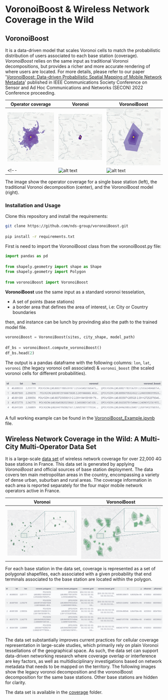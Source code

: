 # VoronoiBoost & Wireless Network Coverage in the Wild

## VoronoiBoost

It is a data-driven model that scales Voronoi cells to match the probabilistic distribution of
users associated to each base station (coverage).
*VoronoiBoost* relies on the same input as traditional Voronoi decompositions, but provides a richer and more accurate rendering of where users are located.
For more details, please refer to our paper '[VoronoiBoost: Data-driven Probabilistic Spatial Mapping of Mobile Network Metadata](https://ieeexplore.ieee.org/document/9918610)' published in IEEE Communications Society Conference on Sensor and Ad Hoc Communications and Networks (SECON) 2022 Conference proceeding.

| Operator coverage                             | Voronoi                                    | VoronoiBoost                             |
| ---------------------------------------- | ------------------------------------------ | ---------------------------------------- |
| ![alt text](images/PARIS_1648_p_l_t.png) | ![alt text](images/PARIS_1648_voronoi.png) | ![alt text](images/PARIS_1648_model.png) |
<!-- | ![alt text](images/PARIS_810_p_l_t.png)  | ![alt text](images/PARIS_810_voronoi.png)  | ![alt text](images/PARIS_810_model.png)  | -->
The image show the operator coverage for a single base station (left), the traditional Voronoi decomposition (center), and the VoronoiBoost model (right).


### Installation and Usage

Clone this repository and install the requirements:

```bash
git clone https://github.com/nds-group/voronoiBoost.git

pip install -r requirements.txt
```

First is need to import the VoronoiBoost class from the voronoiBoost.py file:

```python
import pandas as pd

from shapely.geometry import shape as Shape
from shapely.geometry import Polygon

from voronoiBoost import VoronoiBoost
```

**VoronoiBoost** use the same input as a standard voronoi tesselation, 
* A set of points (base stations) 
* a border area that defines the area of interest, i.e: City or Country boundaries

then, and instance can be lunch by provinding also the path to the trained model file.

```python
voronoiBoost = VoronoiBoost(sites, city_shape, model_path)

df_bs = voronoiBoost.compute_voronoiBoost()
df_bs.head(2)
```

The output is a pandas dataframe with the following columns:
``lon``, ``lat``, ``voronoi`` (the legacy voronoi cell associated) & ``voronoi_boost`` (the scaled voronoi cells for different probabilities).

<img src="images/VoronoiBoost_Output_Dataframe.png" alt="VoronoiBoost output dataframe" max-width="85%"/>

A full working example can be found in the [VoronoiBoost_Example.ipynb](https://github.com/nds-group/voronoiBoost/blob/main/VoronoiBoost_Example.ipynb) file.


## Wireless Network Coverage in the Wild: A Multi-City Multi-Operator Data Set

It is a large-scale [data set](https://github.com/nds-group/voronoiBoost/tree/main/coverage) of wireless network coverage for over 22,000 4G base stations in France. This data set is generated by applying *VoronoiBoost* and official sources of base station deployment. The data covers ten main metropolitan areas in the country, encompassing a variety of dense urban, suburban and rural areas. The coverage information in each area is reported separately for the four major mobile network operators active in France.

| Voronoi | VoronoiBoost |
| ------------------- | ------------ |
| ![alt text](images/Voronoi_Orange_Paris_same_color.png)  | ![alt text](images/VoronoiBoost_Orange_Paris_same_color.png) 

For each base station in the data set, coverage is represented as a set of polygonal shapefiles, each associated with a given probability that end terminals associated to the base station are located within the polygon.

<img src="images/Dataset_Dataframe.png" alt="Dataset Dataframe" max-width="100%"/>

The data set substantially improves current practices for cellular coverage representation in large-scale studies, which primarily rely on plain Voronoi tessellations of the geographical space.
As such, the data set can support data-driven networking research where coverage overlap or interference are key factors, as well as multidisciplinary investigations based on network metadata that needs to be mapped on the territory.
The following images show the legacy voronoi decomposition and the voronoiBoost decomposition for the same base stations. Other base stations are hidden for clarity.

The data set is available in the [coverage](https://github.com/nds-group/voronoiBoost/tree/main/coverage) folder.